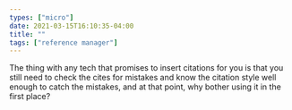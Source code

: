 ```yaml
---
types: ["micro"]
date: 2021-03-15T16:10:35-04:00
title: ""
tags: ["reference manager"]
---
```

The thing with any tech that promises to insert citations for you is that you still need to check the cites for mistakes and know the citation style well enough to catch the mistakes, and at that point, why bother using it in the first place?
